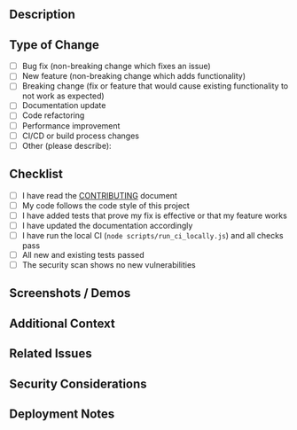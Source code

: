 ## Description

<!-- 
Describe the changes in this pull request. 
What problem does it solve or what feature does it add?
-->

## Type of Change

<!-- Mark the appropriate option with an [x] -->

- [ ] Bug fix (non-breaking change which fixes an issue)
- [ ] New feature (non-breaking change which adds functionality)
- [ ] Breaking change (fix or feature that would cause existing functionality to not work as expected)
- [ ] Documentation update
- [ ] Code refactoring
- [ ] Performance improvement
- [ ] CI/CD or build process changes
- [ ] Other (please describe): 

## Checklist

<!-- Mark the applicable items with an [x] -->

- [ ] I have read the [CONTRIBUTING](../CONTRIBUTING.md) document
- [ ] My code follows the code style of this project
- [ ] I have added tests that prove my fix is effective or that my feature works
- [ ] I have updated the documentation accordingly
- [ ] I have run the local CI (`node scripts/run_ci_locally.js`) and all checks pass
- [ ] All new and existing tests passed
- [ ] The security scan shows no new vulnerabilities

## Screenshots / Demos

<!-- If applicable, add screenshots or demo links to help demonstrate the changes -->

## Additional Context

<!-- Add any other context about the pull request here -->

## Related Issues

<!-- Link related issues here using the format: Fixes #issue_number or Relates to #issue_number -->

## Security Considerations

<!-- 
If your change involves security considerations, please answer the following questions:
- Does this change introduce any new dependencies? If yes, have they been vetted?
- Are there any API changes that might expose new attack surfaces?
- Have you updated the security constraints if needed?
-->

## Deployment Notes

<!-- 
If your change requires special attention during deployment, please provide details here.
For example, environment variables, migration scripts, etc.
-->